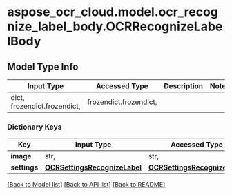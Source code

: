 # aspose_ocr_cloud.model.ocr_recognize_label_body.OCRRecognizeLabelBody

## Model Type Info
Input Type | Accessed Type | Description | Notes
------------ | ------------- | ------------- | -------------
dict, frozendict.frozendict,  | frozendict.frozendict,  |  | 

### Dictionary Keys
Key | Input Type | Accessed Type | Description | Notes
------------ | ------------- | ------------- | ------------- | -------------
**image** | str,  | str,  |  | 
**settings** | [**OCRSettingsRecognizeLabel**](OCRSettingsRecognizeLabel.md) | [**OCRSettingsRecognizeLabel**](OCRSettingsRecognizeLabel.md) |  | 

[[Back to Model list]](../../README.md#documentation-for-models) [[Back to API list]](../../README.md#documentation-for-api-endpoints) [[Back to README]](../../README.md)

